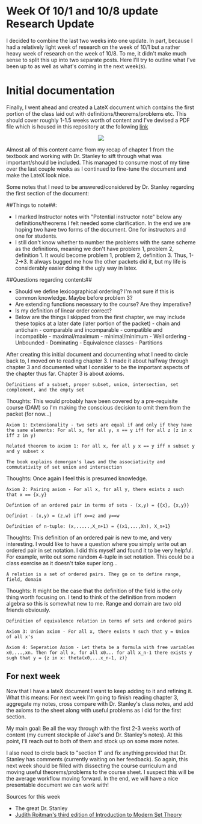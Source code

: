 # Week Of 10/1 and 10/8 update Research Update
I decided to combine the last two weeks into one update. In part, because I had a relatively light week of research on the week of 10/1 but a rather heavy week of research on the week of 10/8. To me, it didn't make much sense to split this up into two separate posts. Here I'll try to outline what I've been up to as well as what's coming in the next week(s).

# Initial documentation
Finally, I went ahead and created a LateX document which contains the first portion of the class laid out with definitions/theorems/problems etc. This should cover roughly 1-1.5 weeks worth of content and I've devised a PDF file which is housed in this repository at the following [link](https://github.com/justiceadamsUNI/Set-Theory-Research/blob/master/pdf/Set_Theory_Doc_10-15.pdf)

<p align="center">
  <img src ="https://i.imgur.com/P80mLoz.png?1" />
</p>

Almost all of this content came from my recap of chapter 1 from the textbook and working with Dr. Stanley to sift through what was important/should be included. This managed to consume most of my time over the last couple weeks as I continued to fine-tune the document and make the LateX look nice.

Some notes that I need to be answered/considered by Dr. Stanley regarding the first section of the document:

##Things to note##:
- I marked Instructor notes with "Potential instructor note" below any definitions/theorems I felt needed some clarification. In the end we are hoping two have two forms of the document. One for instructors and one for students.
- I still don't know whether to number the problems with the same scheme as the definitions, meaning we don't have problem 1, problem 2, definition 1. It would become problem 1, problem 2, definition 3. Thus, 1-2->3. It always bugged me how the other packets did it, but my life is considerably easier doing it the ugly way in latex.

##Questions regarding content:##
- Should we define lexicographical ordering? I'm not sure if this is common knowledge. Maybe before problem 3?
- Are extending functions necessary to the course? Are they imperative?
- Is my definition of linear order correct?
- Below are the things I skipped from the first chapter, we may include these topics at a later date (later portion of the packet)
      - chain and antichain
      - comparable and incomparable
      - compatible and incompatible
      - maximal/maximum
      - minimal/minimum
      - Well ordering
      - Unbounded
      - Dominating
      - Equivalence classes
      - Partitions
      
After creating this initial document and documenting what I need to circle back to, I moved on to reading chapter 3. I made it about halfway through chapter 3 and documented what I consider to be the important aspects of the chapter thus far. Chapter 3 is about axioms.
```
Definitions of a subset, proper subset, union, intersection, set complement, and the empty set
```
Thoughts: This would probably have been covered by a pre-requisite course (DAM) so I'm making the conscious decision to omit them from the packet (for now...)

```
Axiom 1: Extensionality - two sets are equal if and only if they have the same elements: For all x, for all y, x == y iff for all z (z in x iff z in y)
```

```
Related theorem to axiom 1: For all x, for all y x == y iff x subset y and y subset x
```

```
The book explains demorgan's laws and the associativity and commutativity of set union and intersection
```
Thoughts: Once again I feel this is presumed knowledge.

```
Axiom 2: Pairing axiom - For all x, for all y, there exists z such that x == {x,y}
```

```
Defintion of an ordered pair in terms of sets - (x,y) = {{x}, {x,y}}
```

```
Definiot - (x,y) = (z,w) iff x==z and y==w
```

```
Definition of n-tuple: (x,.....,X_n+1) = {(x1,...,Xn), X_n+1}
```
Thoughts: This definition of an ordered pair is new to me, and very interesting. I would like to have a question where you simply write out an ordered pair in set notation. I did this myself and found it to be very helpful. For example, write out some random 4-tuple in set notation. This could be a class exercise as it doesn't take super long...

```
A relation is a set of ordered pairs. They go on to define range, field, domain
```
Thoughts: It might be the case that the definition of the field is the only thing worth focusing on. I tend to think of the definition from modern algebra so this is somewhat new to me. Range and domain are two old friends obviously.

```
Definition of equivalence relation in terms of sets and ordered pairs
```

```
Axiom 3: Union axiom - For all x, there exists Y such that y = Union of all x's
```

```
Axiom 4: Seperation Axiom - Let theta be a formula with free variables x0,...,xn. Then for all x, for all x0... for all x_n-1 there exists y sugh that y = {z in x: theta(x0,...x_n-1, z)}
```


## For next week
Now that I have a lateX document I want to keep adding to it and refining it. What this means: For next week I'm going to finish reading chapter 3, aggregate my notes, cross compare with Dr. Stanley's class notes, and add the axioms to the sheet along with useful problems as I did for the first section.

My main goal: Be all the way through with the first 2-3 weeks worth of content (my current stockpile of Jake's and Dr. Stanley's notes). At this point, I'll reach out to both of them and stock up on some more notes.

I also need to circle back to "section 1" and fix anything provided that Dr. Stanley has comments (currently waiting on her feedback). So again, this next week should be filled with dissecting the course curriculum and moving useful theorems/problems to the course sheet. I suspect this will be the average workflow moving forward. In the end, we will have a nice presentable document we can work with!

Sources for this week
- The great Dr. Stanley
- [Judith Roitman's third edition of Introduction to Modern Set Theory](https://www.amazon.com/Introduction-Modern-Theory-Judith-Roitman/dp/0989897516)
